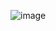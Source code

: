 ![image](https://user-images.githubusercontent.com/52165649/140622330-0b2ed668-16e9-4336-b4b7-61990324d5b5.png)
